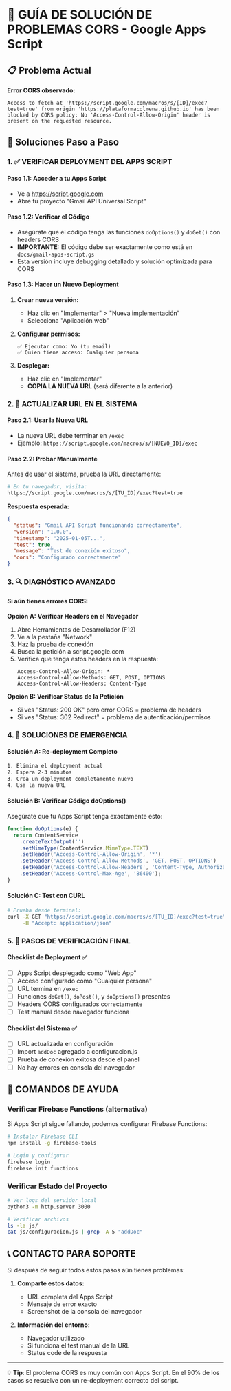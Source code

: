# 🔧 GUÍA DE SOLUCIÓN DE PROBLEMAS CORS - Google Apps Script

## 📋 Problema Actual

**Error CORS observado:**
```
Access to fetch at 'https://script.google.com/macros/s/[ID]/exec?test=true' from origin 'https://plataformacolmena.github.io' has been blocked by CORS policy: No 'Access-Control-Allow-Origin' header is present on the requested resource.
```

## 🎯 Soluciones Paso a Paso

### 1. ✅ VERIFICAR DEPLOYMENT DEL APPS SCRIPT

#### Paso 1.1: Acceder a tu Apps Script
- Ve a https://script.google.com
- Abre tu proyecto "Gmail API Universal Script"

#### Paso 1.2: Verificar el Código
- Asegúrate que el código tenga las funciones `doOptions()` y `doGet()` con headers CORS
- **IMPORTANTE:** El código debe ser exactamente como está en `docs/gmail-apps-script.gs`
- Esta versión incluye debugging detallado y solución optimizada para CORS

#### Paso 1.3: Hacer un Nuevo Deployment
1. **Crear nueva versión:**
   - Haz clic en "Implementar" > "Nueva implementación"
   - Selecciona "Aplicación web"

2. **Configurar permisos:**
   ```
   ✅ Ejecutar como: Yo (tu email)
   ✅ Quien tiene acceso: Cualquier persona
   ```

3. **Desplegar:**
   - Haz clic en "Implementar"
   - **COPIA LA NUEVA URL** (será diferente a la anterior)

### 2. 🔄 ACTUALIZAR URL EN EL SISTEMA

#### Paso 2.1: Usar la Nueva URL
- La nueva URL debe terminar en `/exec`
- Ejemplo: `https://script.google.com/macros/s/[NUEVO_ID]/exec`

#### Paso 2.2: Probar Manualmente
Antes de usar el sistema, prueba la URL directamente:

```bash
# En tu navegador, visita:
https://script.google.com/macros/s/[TU_ID]/exec?test=true
```

**Respuesta esperada:**
```json
{
  "status": "Gmail API Script funcionando correctamente",
  "version": "1.0.0",
  "timestamp": "2025-01-05T...",
  "test": true,
  "message": "Test de conexión exitoso",
  "cors": "Configurado correctamente"
}
```

### 3. 🔍 DIAGNÓSTICO AVANZADO

#### Si aún tienes errores CORS:

**Opción A: Verificar Headers en el Navegador**
1. Abre Herramientas de Desarrollador (F12)
2. Ve a la pestaña "Network"
3. Haz la prueba de conexión
4. Busca la petición a script.google.com
5. Verifica que tenga estos headers en la respuesta:
   ```
   Access-Control-Allow-Origin: *
   Access-Control-Allow-Methods: GET, POST, OPTIONS
   Access-Control-Allow-Headers: Content-Type
   ```

**Opción B: Verificar Status de la Petición**
- Si ves "Status: 200 OK" pero error CORS = problema de headers
- Si ves "Status: 302 Redirect" = problema de autenticación/permisos

### 4. 🚨 SOLUCIONES DE EMERGENCIA

#### Solución A: Re-deployment Completo
```bash
1. Elimina el deployment actual
2. Espera 2-3 minutos
3. Crea un deployment completamente nuevo
4. Usa la nueva URL
```

#### Solución B: Verificar Código doOptions()
Asegúrate que tu Apps Script tenga exactamente esto:

```javascript
function doOptions(e) {
  return ContentService
    .createTextOutput('')
    .setMimeType(ContentService.MimeType.TEXT)
    .setHeader('Access-Control-Allow-Origin', '*')
    .setHeader('Access-Control-Allow-Methods', 'GET, POST, OPTIONS')
    .setHeader('Access-Control-Allow-Headers', 'Content-Type, Authorization')
    .setHeader('Access-Control-Max-Age', '86400');
}
```

#### Solución C: Test con CURL
```bash
# Prueba desde terminal:
curl -X GET "https://script.google.com/macros/s/[TU_ID]/exec?test=true" \
     -H "Accept: application/json"
```

### 5. 📱 PASOS DE VERIFICACIÓN FINAL

#### Checklist de Deployment ✅
- [ ] Apps Script desplegado como "Web App"
- [ ] Acceso configurado como "Cualquier persona"
- [ ] URL termina en `/exec`
- [ ] Funciones `doGet()`, `doPost()`, y `doOptions()` presentes
- [ ] Headers CORS configurados correctamente
- [ ] Test manual desde navegador funciona

#### Checklist del Sistema ✅
- [ ] URL actualizada en configuración
- [ ] Import `addDoc` agregado a configuracion.js
- [ ] Prueba de conexión exitosa desde el panel
- [ ] No hay errores en consola del navegador

## 🔧 COMANDOS DE AYUDA

### Verificar Firebase Functions (alternativa)
Si Apps Script sigue fallando, podemos configurar Firebase Functions:

```bash
# Instalar Firebase CLI
npm install -g firebase-tools

# Login y configurar
firebase login
firebase init functions
```

### Verificar Estado del Proyecto
```bash
# Ver logs del servidor local
python3 -m http.server 3000

# Verificar archivos
ls -la js/
cat js/configuracion.js | grep -A 5 "addDoc"
```

## 📞 CONTACTO PARA SOPORTE

Si después de seguir todos estos pasos aún tienes problemas:

1. **Comparte estos datos:**
   - URL completa del Apps Script
   - Mensaje de error exacto
   - Screenshot de la consola del navegador

2. **Información del entorno:**
   - Navegador utilizado
   - Si funciona el test manual de la URL
   - Status code de la respuesta

---

💡 **Tip**: El problema CORS es muy común con Apps Script. En el 90% de los casos se resuelve con un re-deployment correcto del script.